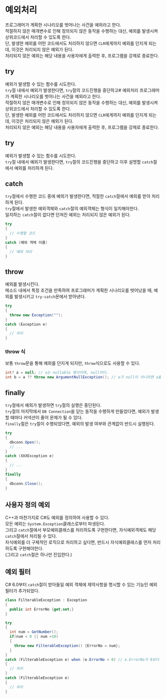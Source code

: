 # 예외처리
프로그래머가 계획한 시나리오를 벗어나는 사건을 예외라고 한다. <br/>
적절하지 않은 매개변수로 인해 정의되지 않은 동작을 수행하는 대신, 예외를 발생시켜 상위코드에서 처리할 수 있도록 한다. <br/>
단, 발생한 예외를 어떤 코드에서도 처리하지 않으면 ```CLR```에게까지 예외를 던지게 되는데, 이것은 처리되지 않은 예외가 된다. <br/>
처리되지 않은 예외는 해당 내용을 사용자에게 출력한 후, 프로그램을 강제로 종료한다.

## try
예외가 발생할 수 있는 함수를 시도한다. <br/>
```try```절 내에서 예외가 발생한다면, ```try```절의 코드진행을 중단하고# 예외처리
프로그래머가 계획한 시나리오를 벗어나는 사건을 예외라고 한다. <br/>
적절하지 않은 매개변수로 인해 정의되지 않은 동작을 수행하는 대신, 예외를 발생시켜 상위코드에서 처리할 수 있도록 한다. <br/>
단, 발생한 예외를 어떤 코드에서도 처리하지 않으면 ```CLR```에게까지 예외를 던지게 되는데, 이것은 처리되지 않은 예외가 된다. <br/>
처리되지 않은 예외는 해당 내용을 사용자에게 출력한 후, 프로그램을 강제로 종료한다.

## try
예외가 발생할 수 있는 함수를 시도한다. <br/>
```try```절 내에서 예외가 발생한다면, ```try```절의 코드진행을 중단하고 이후 설명할 ```catch```절에서 예외를 처리하게 된다. <br/>

## catch
```try```절에서 수행한 코드 중에 예외가 발생한다면, 적절한 ```catch```절에서 예외를 받아 처리하게 된다. <br/>
```try```절에서 발생한 예외객체와 ```catch```절의 예외객체는 형식이 일치해야한다. <br/>
일치하는 ```catch```절이 없다면 던져진 예외는 처리되지 않은 예외가 된다.

```cs
try
{
  // 수행할 코드
}
catch (예외 객체 이름)
{
  // 예외 처리
}
```

## throw
예외를 발생시킨다. <br/>
메소드 내에서 특정 조건을 만족하여 프로그래머가 계획한 시나리오를 벗어났을 때, 예외를 발생시키고 ```try-catch```문에서 받아낸다. <br/>

```cs
try
{
  throw new Exception("");
}
catch (Exception e)
{
  // 처리
}
```

### throw 식
보통 ```throw```문을 통해 예외를 던지게 되지만, ```throw```식으로도 사용할 수 있다. <br/>
```cs
int? a = null; // a는 nullable 형식이며, null이다.
int b = a ?? throw new ArgumentNullException(); // a가 null이 아니라면 a를 대입하고, null이라면 예외를 던진다.
```

## finally
```try```절에서 예외가 발생하면 ```try```절의 실행은 중단된다. <br/>
```try```절의 마지막에서 ```DB Connection```을 닫는 동작을 수행하게 만들었다면, 예외가 발생할 때마다 커넥션이 줄어 문제가 될 수 있다. <br/>
```finally```절은 ```try```절이 수행되었다면, 예외의 발생 여부와 관계없이 반드시 실행된다. <br/>

```cs
try
{
  dbconn.Open();
  // ...
}
catch (XXXException e)
{
  // ...
}
finally
{
  dbconn.Close();
}
```

## 사용자 정의 예외
C++과 마찬가지로 C#도 예외를 정의하여 사용할 수 있다. <br/>
모든 예외는 ```System.Exception```클래스로부터 파생된다. <br/>
그리고 ```catch```절에서 부모예외클래스를 처리하도록 구현한다면, 자식예외객체도 해당 ```catch```절에서 처리될 수 있다. <br/>
자식예외를 더 구체적인 로직으로 처리하고 싶다면, 반드시 자식예외클래스를 먼저 처리하도록 구현해야한다. <br/>
(그리고 ```catch```절은 하나만 진입한다.)

## 예외 필터
C# 6.0부터 ```catch```절이 받아들일 예외 객체에 제약사항을 명시할 수 있는 기능인 예외필터가 추가되었다. <br/>
```cs
class FilterableException : Exception
{
  public int ErrorNo {get;set;}
}

try
{
  int num = GetNumber();
  if(num < 0 || num >10)
  {
    throw new FilterableException() {ErrorNo = num};
  }
}
catch (FilterableException e) when (e.ErrorNo < 0) // e.ErrorNo가 0보다 작은 경우에만 해당 catch절로 진입한다.
{
  // 처리
}
catch (FilterableException e)
{
  // 처리
}
```
